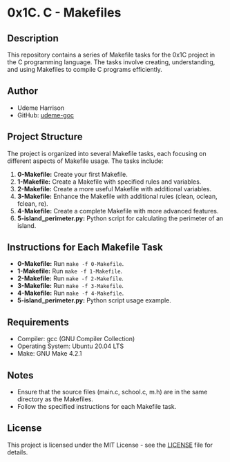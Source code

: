 # 0x1C. C - Makefiles

## Description
This repository contains a series of Makefile tasks for the 0x1C project in the C programming language. The tasks involve creating, understanding, and using Makefiles to compile C programs efficiently.

## Author
- Udeme Harrison
- GitHub: [udeme-goc](https://github.com/udeme-goc)

## Project Structure
The project is organized into several Makefile tasks, each focusing on different aspects of Makefile usage. The tasks include:

1. **0-Makefile:** Create your first Makefile.
2. **1-Makefile:** Create a Makefile with specified rules and variables.
3. **2-Makefile:** Create a more useful Makefile with additional variables.
4. **3-Makefile:** Enhance the Makefile with additional rules (clean, oclean, fclean, re).
5. **4-Makefile:** Create a complete Makefile with more advanced features.
6. **5-island_perimeter.py:** Python script for calculating the perimeter of an island.

## Instructions for Each Makefile Task
- **0-Makefile:** Run `make -f 0-Makefile`.
- **1-Makefile:** Run `make -f 1-Makefile`.
- **2-Makefile:** Run `make -f 2-Makefile`.
- **3-Makefile:** Run `make -f 3-Makefile`.
- **4-Makefile:** Run `make -f 4-Makefile`.
- **5-island_perimeter.py:** Python script usage example.

## Requirements
- Compiler: gcc (GNU Compiler Collection)
- Operating System: Ubuntu 20.04 LTS
- Make: GNU Make 4.2.1

## Notes
- Ensure that the source files (main.c, school.c, m.h) are in the same directory as the Makefiles.
- Follow the specified instructions for each Makefile task.

## License
This project is licensed under the MIT License - see the [LICENSE](LICENSE) file for details.

